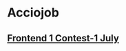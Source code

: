 # Acciojob

## [Frontend 1 Contest-1 July](https://meetgovindbajaj.github.io/Acciojob/Frontend%201%20Contest-1%20July/)
